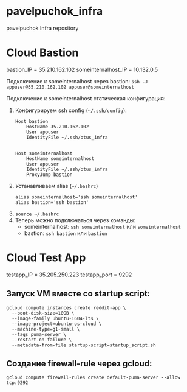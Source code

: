# pavelpuchok_infra
pavelpuchok Infra repository

# Cloud Bastion
bastion_IP = 35.210.162.102
someinternalhost_IP = 10.132.0.5

Подключение к someinternalhost через bastion:
`ssh -J appuser@35.210.162.102 appuser@someinternalhost
`

Подключение к someinternalhost статическая конфигурация:
1. Конфигурируем ssh config (`~/.ssh/config`):
    ```
    Host bastion
        HostName 35.210.162.102
        User appuser
        IdentityFile ~/.ssh/otus_infra


    Host someinternalhost
        HostName someinternalhost
        User appuser
        IdentityFile ~/.ssh/otus_infra
        ProxyJump bastion
    ```
1. Устанавливаем alias (`~/.bashrc`)
    ```
    alias someinternalhost='ssh someinternalhost'
    alias bastion='ssh bastion'
    ```
1. `source ~/.bashrc`
1. Теперь можно подключаться через команды:
    * someinternalhost: `ssh someinternalhost` или `someinternalhost`
    * bastion: `ssh bastion` или `bastion`


# Cloud Test App
testapp_IP = 35.205.250.223
testapp_port = 9292

## Запуск VM вместе со startup script:
```
gcloud compute instances create reddit-app \
  --boot-disk-size=10GB \
  --image-family ubuntu-1604-lts \
  --image-project=ubuntu-os-cloud \
  --machine-type=g1-small \
  --tags puma-server \
  --restart-on-failure \
  --metadata-from-file startup-script=startup_script.sh
  ```
## Создание firewall-rule через gcloud:
```gcloud compute firewall-rules create default-puma-server --allow tcp:9292```

